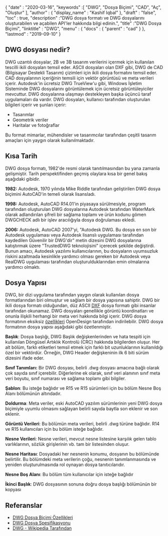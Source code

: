 {
  "date" : "2020-03-16",
  "keywords" :[ "DWG", "Dosya Biçimi", "CAD", "Aç", "Oluştur" ],
  "author" : {
    "display_name" : "Kashif Iqbal"
},
  "draft" : "false",
  "toc" : true,
  "description" :"DWG dosya formatı ve DWG dosyalarını oluşturabilen ve açabilen API'ler hakkında bilgi edinin.",
  "title" :"DWG Dosya Biçimi",
  "linktitle" : "DWG",
  "menu" : {
    "docs" : {
      "parent" : "cad"
}
},
  "lastmod" : "2019-09-10"
}

## DWG dosyası nedir?

DWG uzantılı dosyalar, 2B ve 3B tasarım verilerini içermek için kullanılan tescilli ikili dosyaları temsil eder. ASCII dosyaları olan DXF gibi, DWG de CAD (Bilgisayar Destekli Tasarım) çizimleri için ikili dosya formatını temsil eder. CAD dosyalarının içeriğinin temsili için vektör görüntüsü ve meta verileri içerir. Autodesk'in ücretsiz DWG TrueView'u gibi, Windows İşletim Sisteminde DWG dosyalarını görüntülemek için ücretsiz görüntüleyiciler mevcuttur. DWG dosyalarına ulaşmayı destekleyen başka üçüncü taraf uygulamaları da vardır. DWG dosyaları, kullanıcı tarafından oluşturulan bilgileri içerir ve şunları içerir:

* Tasarımlar
* Geometrik veriler
* Haritalar ve fotoğraflar

Bu format mimarlar, mühendisler ve tasarımcılar tarafından çeşitli tasarım amaçları için yaygın olarak kullanılmaktadır.

## Kısa Tarih ##

DWG dosya formatı, 1982'de resmi olarak tanıtılmasından bu yana zamanla gelişmiştir. Tarih perspektifinden geçmiş olaylara kısa bir genel bakış aşağıdaki gibidir.

**1982:** Autodesk, 1970 yılında Mike Riddle tarafından geliştirilen DWG dosya biçimini AutoCAD'in temeli olarak lisansladı.

**1998:** Autodesk, AutoCAD R14.01'in piyasaya sürülmesiyle, program tarafından oluşturulan DWG dosyalarına Autodesk tarafından WaterMark olarak adlandırılan şifreli bir sağlama toplamı ve ürün kodunu gömen DWGCHECK adlı bir işlev aracılığıyla dosya doğrulaması ekledi.

**2006:** Autodesk, AutoCAD 2007'yi, "Autodesk DWG. Bu dosya en son bir Autodesk uygulaması veya Autodesk lisanslı uygulaması tarafından kaydedilen Güvenilir bir DWG'dir" metin dizesini DWG dosyalarına katıştırmak üzere "TrustedDWG teknolojisini" içerecek şekilde değiştirdi. Bunun amacı, Autodesk yazılımı kullanıcılarının, bu dosyaların uyumsuzluk riskini azaltmada kesinlikle yardımcı olması gereken bir Autodesk veya RealDWG uygulaması tarafından oluşturulduklarından emin olmalarına yardımcı olmaktı.

## Dosya Yapısı ##

DWG, bir dizi uygulama tarafından yaygın olarak kullanılan dosya formatlarından biri olmuştur ve sağlam bir dosya yapısına sahiptir. DWG bir ikili dosya formatı olduğundan, düz ASCII [DXF](/tr/cad/dxf/) dosya formatı gibi insanlar tarafından okunamaz. DWG dosyaları genellikle görüntü koordinatları ve onunla ilişkili herhangi bir meta veri hakkında bilgi içerir. DWG dosya formatının eksiksiz [özellikleri](https://www.opendesign.com/files/guestdownloads/OpenDesign_Specification_for_.dwg_files.pdf) OpenDesign tarafından indirilebilir. DWG dosya formatının dosya yapısı aşağıdaki gibi özetlenmiştir.

**Başlık**: Dosya başlığı, DWG Başlık değişkenlerinden ve hata tespiti için kullanılan Döngüsel Artıklık Kontrolü (CRC) hakkında bilgilerden oluşur. Her alt bölüm, farklı etiketleri temsil etmek için farklı bit uzunluklarının kullanıldığı özel bir vektördür. Örneğin, DWG Header değişkeninin ilk 6 biti sürüm dizesini ifade eder.

**Sınıf Tanımları:** Bir DWG dosyası, belirli .dwg dosyası amacına bağlı olarak çok sayıda sınıf içerebilir. Diğerlerine ek olarak, sınıf veri alanının sınıf meta veri boyutu, sınıf numarası ve sağlama toplamı gibi bilgiler.

**Şablon**: Bu isteğe bağlıdır ve R15 ve R15 sürümleri için bu bölüm Nesne Boş Alanı bölümünün altındadır.

**Doldurma**: Meta veriler, eski AutoCAD yazılım sürümlerinin yeni DWG dosya biçimiyle uyumlu olmasını sağlayan belirli sayıda baytla son eklenir ve son eklenir.

**Görüntü Verileri**: Bu bölümün meta verileri, belirli .dwg türüne bağlıdır. R14 ve R15 kullanıcıları için bu bölüm isteğe bağlıdır.

**Nesne Verileri**: Nesne verileri, mevcut nesne listesine karşılık gelen tablo varlıklarının, sözlük girişlerinin vb. tam bir listesinden oluşur.

**Nesne Haritası**: Dosyadaki her nesnenin konumu, dosyanın bu bölümünde belirtilir. Bu bölümdeki meta verilerin çoğu, nesnenin tanımlanmasında ve yeniden oluşturulmasında rol oynayan dosya tanıtıcılarıdır.

**Nesne Boş Alanı**: Bu bölüm tüm kullanıcılar için isteğe bağlıdır

**İkinci Başlık**: DWG dosyasının sonuna doğru dosya başlığı bölümünün bir kopyası

## Referanslar ##

* [DWG Dosya Biçimi Özellikleri](https://www.opendesign.com/files/guestdownloads/OpenDesign_Specification_for_.dwg_files.pdf)
* [DWG Dosya Spesifikasyonu](https://www.scan2cad.com/blog/dwg/file-spec/)
* [DWG - Wikipedia Tarafından](https://en.wikipedia.org/wiki/.dwg)

